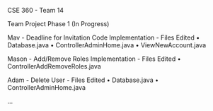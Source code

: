 CSE 360 - Team 14

Team Project Phase 1 (In Progress)

Mav - Deadline for Invitation Code Implementation - Files Edited
  • Database.java
  • ControllerAdminHome.java
  • ViewNewAccount.java

Mason - Add/Remove Roles Implementation - Files Edited
  • ControllerAddRemoveRoles.java

Adam - Delete User - Files Edited
  • Database.java
  • ControllerAdminHome.java

...
